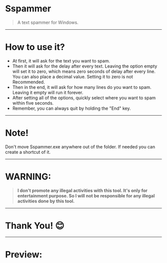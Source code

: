 # Sspammer
> A text spammer for Windows.
***
# How to use it?
* At first, it will ask for the text you want to spam.
* Then it will ask for the delay after every text. Leaving the option empty will set it to zero, which means zero seconds of delay after every line. You can also place a decimal value. Setting it to zero is not Recommended.
* Then in the end, it will ask for how many lines do you want to spam. Leaving it empty will run it forever.
* After setting all of the options, quickly select where you want to spam within five seconds.
* Remember, you can always quit by holding the "End" key.
***
# Note!
Don't move Sspammer.exe anywhere out of the folder. If needed you can create a shortcut of it.
***
# WARNING: 
> **I don't promote any illegal activities with this tool. It's only for entertainment purpose. So I will not be responsible for any illegal activities done by this tool.**
***
# Thank You! 😊
***
# Preview: